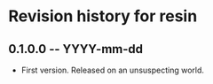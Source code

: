 # Revision history for resin

## 0.1.0.0 -- YYYY-mm-dd

* First version. Released on an unsuspecting world.
